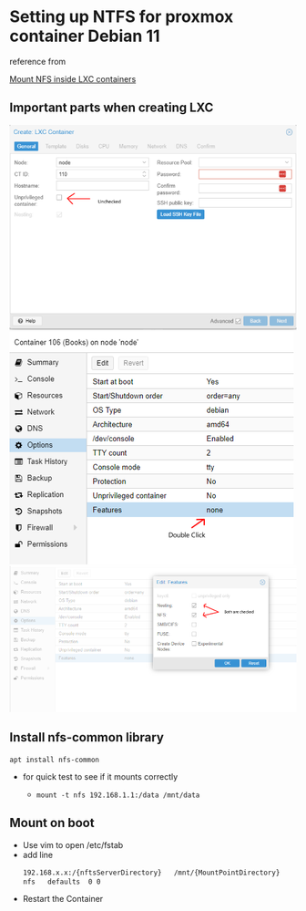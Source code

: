 # Setting up NTFS for proxmox container Debian 11

reference from

[Mount NFS inside LXC containers](https://theorangeone.net/posts/mount-nfs-inside-lxc/)

## Important parts when creating LXC
![unprivilaged](images/NTFS1.png)
![features](images/NTFS2.png)
![nestingAndNTFS](images/NTFS3.png)

## Install nfs-common library
```
apt install nfs-common
```

- for quick test to see if it mounts correctly
  - ```
    mount -t nfs 192.168.1.1:/data /mnt/data
    ```


## Mount on boot
- Use vim to open /etc/fstab
- add line
  ```
  192.168.x.x:/{nftsServerDirectory}   /mnt/{MountPointDirectory}   nfs   defaults	0 0
  ```
- Restart the Container

